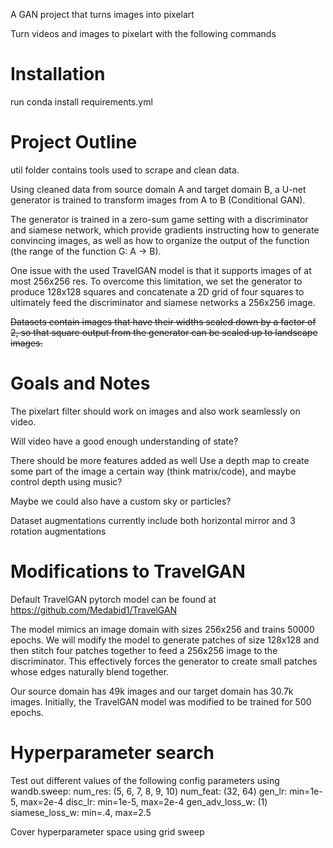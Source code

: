 A GAN project that turns images into pixelart

Turn videos and images to pixelart with the following commands

# Installation
run conda install requirements.yml

# Project Outline
util folder contains tools used to scrape and clean data.

Using cleaned data from source domain A and target domain B, a U-net generator is trained to transform images from A to B (Conditional GAN).

The generator is trained in a zero-sum game setting with a discriminator and siamese network, which provide gradients instructing how to generate convincing images, as well as how to organize the output of the function (the range of the function G: A -> B).

One issue with the used TravelGAN model is that it supports images of at most 256x256 res. To overcome this limitation, we set the generator to produce 128x128 squares and concatenate a 2D grid of four squares to ultimately feed the discriminator and siamese networks a 256x256 image.

~~Datasets contain images that have their widths scaled down by a factor of 2, so that square output from the generator can be scaled up to landscape images.~~

# Goals and Notes
The pixelart filter should work on images and also work seamlessly on video.

Will video have a good enough understanding of state?

There should be more features added as well
Use a depth map to create some part of the image a certain way (think matrix/code), and maybe control depth using music?

Maybe we could also have a custom sky or particles?

Dataset augmentations currently include both horizontal mirror and 3 rotation augmentations

# Modifications to TravelGAN

Default TravelGAN pytorch model can be found at https://github.com/Medabid1/TravelGAN

The model mimics an image domain with sizes 256x256 and trains 50000 epochs.
We will modify the model to generate patches of size 128x128 and then stitch four patches together
to feed a 256x256 image to the discriminator. This effectively forces the generator to create
small patches whose edges naturally blend together.

Our source domain has 49k images and our target domain has 30.7k images. Initially, the
TravelGAN model was modified to be trained for 500 epochs.

# Hyperparameter search

Test out different values of the following config parameters using wandb.sweep:
num_res: (5, 6, 7, 8, 9, 10)
num_feat: (32, 64)
gen_lr: min=1e-5, max=2e-4
disc_lr: min=1e-5, max=2e-4
gen_adv_loss_w: (1)
siamese_loss_w: min=.4, max=2.5

Cover hyperparameter space using grid sweep
